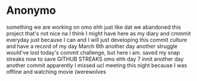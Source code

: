 # Anonymo
something we are working on
omo ehh 
just like dat
we abandoned this project 
that's not nice na
I think I might have here as my diary
and cmmmit everyday
just because 
I can
and I will
just developing 
this commit
culture and have a record of my day
March 6th
another day
another struggle
would've lost today's commit challenge,
but here i am.
saved my snap streaks
now to save GITHUB STREAKS
omo ehh
day 7 innit
another day 
another commit
apparently  I missed ucl meeting  this night 
because  I was offline and watching movie (werewolves